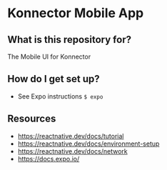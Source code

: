 # Konnector Mobile App

## What is this repository for?

The Mobile UI for Konnector

## How do I get set up?

* See Expo instructions `$ expo`

## Resources

* https://reactnative.dev/docs/tutorial
* https://reactnative.dev/docs/environment-setup
* https://reactnative.dev/docs/network
* https://docs.expo.io/
